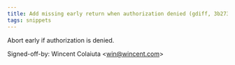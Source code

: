 ```yaml
---
title: Add missing early return when authorization denied (gdiff, 3b273d0)
tags: snippets
---
```


Abort early if authorization is denied.

Signed-off-by: Wincent Colaiuta &lt;win@wincent.com&gt;
